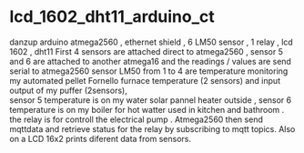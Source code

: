 # lcd_1602_dht11_arduino_ct  #

danzup arduino atmega2560 , ethernet shield ,  6 LM50 sensor , 1 relay , lcd 1602 , dht11
First 4 sensors are attached direct to atmega2560 , sensor 5 and 6 are attached to another
atmega16 and the readings / values are send serial to atmega2560
sensor LM50 from 1 to 4 are temperature monitoring my automated pellet Fornello furnace temperature (2 sensors) 
and input output of my puffer (2sensors),  
sensor 5 temperature is on my water solar pannel heater outside , 
sensor 6 temperature is on my boiler for hot watter used in kitchen and bathroom . 
the relay is for controll the electrical pump .
Atmega2560 then send mqttdata and retrieve status for the relay by subscribing to mqtt topics.
Also on a LCD 16x2 prints diferent data from sensors.
